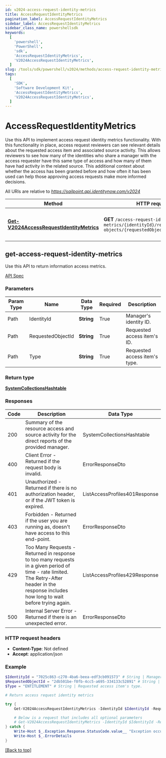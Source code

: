 ```yaml
---
id: v2024-access-request-identity-metrics
title: AccessRequestIdentityMetrics
pagination_label: AccessRequestIdentityMetrics
sidebar_label: AccessRequestIdentityMetrics
sidebar_class_name: powershellsdk
keywords:
  [
    'powershell',
    'PowerShell',
    'sdk',
    'AccessRequestIdentityMetrics',
    'V2024AccessRequestIdentityMetrics',
  ]
slug: /tools/sdk/powershell/v2024/methods/access-request-identity-metrics
tags:
  [
    'SDK',
    'Software Development Kit',
    'AccessRequestIdentityMetrics',
    'V2024AccessRequestIdentityMetrics',
  ]
---
```


# AccessRequestIdentityMetrics

Use this API to implement access request identity metrics functionality. With this functionality in place, access request reviewers can see relevant details about the requested access item and associated source activity. This allows reviewers to see how many of the identities who share a manager with the access requester have this same type of access and how many of them have had activity in the related source. This additional context about whether the access has been granted before and how often it has been used can help those approving access requests make more informed decisions.

All URIs are relative to *https://sailpoint.api.identitynow.com/v2024*

| Method | HTTP request | Description |
| --- | --- | --- |
| [**Get-V2024AccessRequestIdentityMetrics**](#get-access-request-identity-metrics) | **GET** `/access-request-identity-metrics/{identityId}/requested-objects/{requestedObjectId}/type/{type}` | Return access request identity metrics |

## get-access-request-identity-metrics

Use this API to return information access metrics.

[API Spec](https://developer.sailpoint.com/docs/api/v2024/get-access-request-identity-metrics)

### Parameters

| Param Type | Name | Data Type | Required | Description |
| --- | --- | --- | --- | --- |
| Path | IdentityId | **String** | True | Manager's identity ID. |
| Path | RequestedObjectId | **String** | True | Requested access item's ID. |
| Path | Type | **String** | True | Requested access item's type. |

### Return type

[**SystemCollectionsHashtable**](https://learn.microsoft.com/en-us/dotnet/api/system.collections.hashtable?view=net-9.0)

### Responses

| Code | Description | Data Type |
| --- | --- | --- |
| 200 | Summary of the resource access and source activity for the direct reports of the provided manager. | SystemCollectionsHashtable |
| 400 | Client Error - Returned if the request body is invalid. | ErrorResponseDto |
| 401 | Unauthorized - Returned if there is no authorization header, or if the JWT token is expired. | ListAccessProfiles401Response |
| 403 | Forbidden - Returned if the user you are running as, doesn&#39;t have access to this end-point. | ErrorResponseDto |
| 429 | Too Many Requests - Returned in response to too many requests in a given period of time - rate limited. The Retry-After header in the response includes how long to wait before trying again. | ListAccessProfiles429Response |
| 500 | Internal Server Error - Returned if there is an unexpected error. | ErrorResponseDto |

### HTTP request headers

- **Content-Type**: Not defined
- **Accept**: application/json

### Example

```powershell
$IdentityId = "7025c863-c270-4ba6-beea-edf3cb091573" # String | Manager's identity ID.
$RequestedObjectId = "2db501be-f0fb-4cc5-a695-334133c52891" # String | Requested access item's ID.
$Type = "ENTITLEMENT" # String | Requested access item's type.

# Return access request identity metrics

try {
    Get-V2024AccessRequestIdentityMetrics -IdentityId $IdentityId -RequestedObjectId $RequestedObjectId -Type $Type

    # Below is a request that includes all optional parameters
    # Get-V2024AccessRequestIdentityMetrics -IdentityId $IdentityId -RequestedObjectId $RequestedObjectId -Type $Type
} catch {
    Write-Host $_.Exception.Response.StatusCode.value__ "Exception occurred when calling Get-V2024AccessRequestIdentityMetrics"
    Write-Host $_.ErrorDetails
}
```

[[Back to top]](#)
